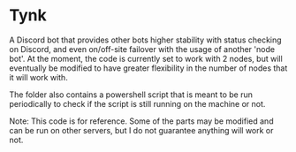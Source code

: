 # Tynk
A Discord bot that provides other bots higher stability with status checking on Discord, and even on/off-site failover with the usage of another 'node bot'. At the moment, the code is currently set to work with 2 nodes, but will eventually be modified to have greater flexibility in the number of nodes that it will work with.

The folder also contains a powershell script that is meant to be run periodically to check if the script is still running on the machine or not. 

Note: This code is for reference. Some of the parts may be modified and can be run on other servers, but I do not guarantee anything will work or not.

